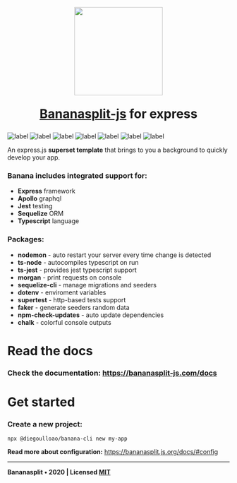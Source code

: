 
<p align="center"><img src="https://bananasplit.js.org/assets/images/bananasplit-logo.png" width="200"></p>
<h1 style="margin:25px" align="center"><a href="#">Bananasplit-js</a> for express</h1>

<!-- ![label](https://img.shields.io/badge/js-banana--split-yellow?style=for-the-badge) -->

![label](https://img.shields.io/badge/written-typescript-blue?logo=typescript) ![label](https://img.shields.io/badge/js-express-lightgray) ![label](https://img.shields.io/badge/graphql-apollo-blue?logo=graphql) ![label](https://img.shields.io/badge/orm-sequelize-blue) ![label](https://img.shields.io/badge/test-jest-green?logo=jest) ![label](https://img.shields.io/badge/version-v1.2-orange) ![label](https://img.shields.io/badge/license-MIT-blue)

<!-- ![label](https://img.shields.io/badge/coverage-100%25-brightgreen) ![label](https://img.shields.io/badge/code%20quality-A-brightgreen) -->

An express.js **superset template** that brings to you a background to quickly develop your app.

### Banana includes integrated support for:
 * **Express** framework
 * **Apollo** graphql
 * **Jest** testing
 * **Sequelize** ORM
 * **Typescript** language

### Packages:
* **nodemon** - auto restart your server every time change is detected
* **ts-node** - autocompiles typescript on run
* **ts-jest** - provides jest typescript support
* **morgan** - print requests on console
* **sequelize-cli** - manage migrations and seeders
* **dotenv** - enviroment variables
* **supertest** - http-based tests support
* **faker** - generate seeders random data
* **npm-check-updates** - auto update dependencies
* **chalk** - colorful console outputs

# Read the docs

### Check the documentation: https://bananasplit-js.com/docs

# Get started

### Create a new project:
```
npx @diegoulloao/banana-cli new my-app
```

**Read more about configuration:** https://bananasplit.js.org/docs/#config

---
**Bananasplit • 2020 | Licensed [MIT](https://github.com/diegoulloao/bananasplit-express-template/blob/master/LICENSE)**
